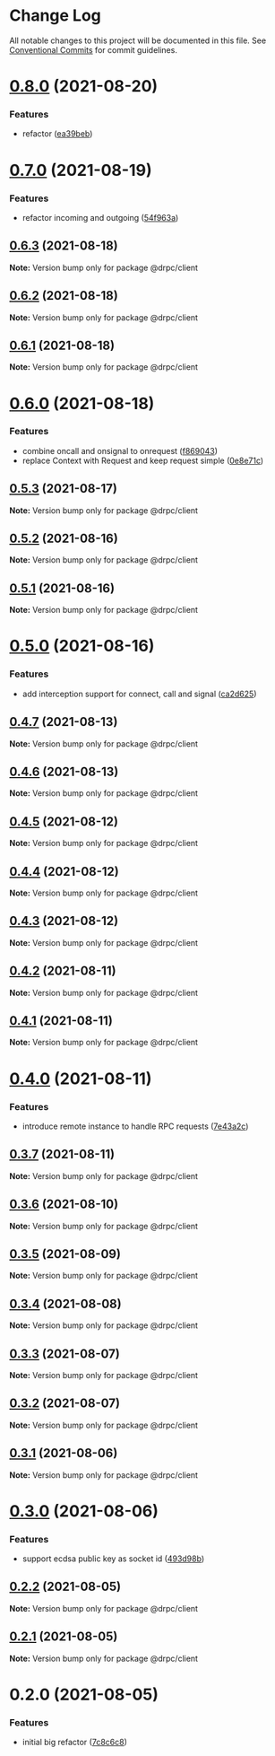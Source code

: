 # Change Log

All notable changes to this project will be documented in this file.
See [Conventional Commits](https://conventionalcommits.org) for commit guidelines.

# [0.8.0](https://gitr.net/mindary/drpc/compare/@drpc/client@0.7.0...@drpc/client@0.8.0) (2021-08-20)


### Features

* refactor ([ea39beb](https://gitr.net/mindary/drpc/commits/ea39bebef040ff8e0cfba515742776b8bfb9bc5e))





# [0.7.0](https://gitr.net/mindary/drpc/compare/@drpc/client@0.6.3...@drpc/client@0.7.0) (2021-08-19)


### Features

* refactor incoming and outgoing ([54f963a](https://gitr.net/mindary/drpc/commits/54f963ac12c3e3c2140ae3dd5e183f860271f268))





## [0.6.3](https://gitr.net/mindary/drpc/compare/@drpc/client@0.6.2...@drpc/client@0.6.3) (2021-08-18)

**Note:** Version bump only for package @drpc/client





## [0.6.2](https://gitr.net/mindary/drpc/compare/@drpc/client@0.6.1...@drpc/client@0.6.2) (2021-08-18)

**Note:** Version bump only for package @drpc/client





## [0.6.1](https://gitr.net/mindary/drpc/compare/@drpc/client@0.6.0...@drpc/client@0.6.1) (2021-08-18)

**Note:** Version bump only for package @drpc/client





# [0.6.0](https://gitr.net/mindary/drpc/compare/@drpc/client@0.5.3...@drpc/client@0.6.0) (2021-08-18)


### Features

* combine oncall and onsignal to onrequest ([f869043](https://gitr.net/mindary/drpc/commits/f869043438070e3188c06dfdea94b093ed984685))
* replace Context with Request and keep request simple ([0e8e71c](https://gitr.net/mindary/drpc/commits/0e8e71c0d086d46c1b70a5a951224970bc4d2105))





## [0.5.3](https://gitr.net/mindary/drpc/compare/@drpc/client@0.5.2...@drpc/client@0.5.3) (2021-08-17)

**Note:** Version bump only for package @drpc/client





## [0.5.2](https://gitr.net/mindary/drpc/compare/@drpc/client@0.5.1...@drpc/client@0.5.2) (2021-08-16)

**Note:** Version bump only for package @drpc/client





## [0.5.1](https://gitr.net/mindary/drpc/compare/@drpc/client@0.5.0...@drpc/client@0.5.1) (2021-08-16)

**Note:** Version bump only for package @drpc/client





# [0.5.0](https://gitr.net/mindary/drpc/compare/@drpc/client@0.4.7...@drpc/client@0.5.0) (2021-08-16)


### Features

* add interception support for connect, call and signal ([ca2d625](https://gitr.net/mindary/drpc/commits/ca2d625c216f18420c7d5c73ed26296ca9297974))





## [0.4.7](https://gitr.net/mindary/drpc/compare/@drpc/client@0.4.6...@drpc/client@0.4.7) (2021-08-13)

**Note:** Version bump only for package @drpc/client





## [0.4.6](https://gitr.net/mindary/drpc/compare/@drpc/client@0.4.5...@drpc/client@0.4.6) (2021-08-13)

**Note:** Version bump only for package @drpc/client





## [0.4.5](https://gitr.net/mindary/drpc/compare/@drpc/client@0.4.4...@drpc/client@0.4.5) (2021-08-12)

**Note:** Version bump only for package @drpc/client





## [0.4.4](https://gitr.net/mindary/drpc/compare/@drpc/client@0.4.3...@drpc/client@0.4.4) (2021-08-12)

**Note:** Version bump only for package @drpc/client





## [0.4.3](https://gitr.net/mindary/drpc/compare/@drpc/client@0.4.2...@drpc/client@0.4.3) (2021-08-12)

**Note:** Version bump only for package @drpc/client





## [0.4.2](https://gitr.net/mindary/drpc/compare/@drpc/client@0.4.1...@drpc/client@0.4.2) (2021-08-11)

**Note:** Version bump only for package @drpc/client





## [0.4.1](https://gitr.net/mindary/drpc/compare/@drpc/client@0.4.0...@drpc/client@0.4.1) (2021-08-11)

**Note:** Version bump only for package @drpc/client





# [0.4.0](https://gitr.net/mindary/drpc/compare/@drpc/client@0.3.7...@drpc/client@0.4.0) (2021-08-11)


### Features

* introduce remote instance to handle RPC requests ([7e43a2c](https://gitr.net/mindary/drpc/commits/7e43a2c18a8d56c9a9bbf67745df891bef397363))





## [0.3.7](https://gitr.net/mindary/drpc/compare/@drpc/client@0.3.6...@drpc/client@0.3.7) (2021-08-11)

**Note:** Version bump only for package @drpc/client





## [0.3.6](https://gitr.net/mindary/drpc/compare/@drpc/client@0.3.5...@drpc/client@0.3.6) (2021-08-10)

**Note:** Version bump only for package @drpc/client





## [0.3.5](https://gitr.net/mindary/drpc/compare/@drpc/client@0.3.4...@drpc/client@0.3.5) (2021-08-09)

**Note:** Version bump only for package @drpc/client





## [0.3.4](https://gitr.net/mindary/drpc/compare/@drpc/client@0.3.3...@drpc/client@0.3.4) (2021-08-08)

**Note:** Version bump only for package @drpc/client





## [0.3.3](https://gitr.net/mindary/drpc/compare/@drpc/client@0.3.2...@drpc/client@0.3.3) (2021-08-07)

**Note:** Version bump only for package @drpc/client





## [0.3.2](https://gitr.net/mindary/drpc/compare/@drpc/client@0.3.1...@drpc/client@0.3.2) (2021-08-07)

**Note:** Version bump only for package @drpc/client





## [0.3.1](https://gitr.net/mindary/drpc/compare/@drpc/client@0.3.0...@drpc/client@0.3.1) (2021-08-06)

**Note:** Version bump only for package @drpc/client





# [0.3.0](https://gitr.net/mindary/drpc/compare/@drpc/client@0.2.2...@drpc/client@0.3.0) (2021-08-06)


### Features

* support ecdsa public key as socket id ([493d98b](https://gitr.net/mindary/drpc/commits/493d98b2f924ae1c5dbf25ef5603082c3f35f928))





## [0.2.2](https://gitr.net/mindary/drpc/compare/@drpc/client@0.2.1...@drpc/client@0.2.2) (2021-08-05)

**Note:** Version bump only for package @drpc/client





## [0.2.1](https://gitr.net/mindary/drpc/compare/@drpc/client@0.2.0...@drpc/client@0.2.1) (2021-08-05)

**Note:** Version bump only for package @drpc/client





# 0.2.0 (2021-08-05)


### Features

* initial big refactor ([7c8c6c8](https://gitr.net/mindary/drpc/commits/7c8c6c813f12b4d686b4f59feab4c4abc01e30e6))
